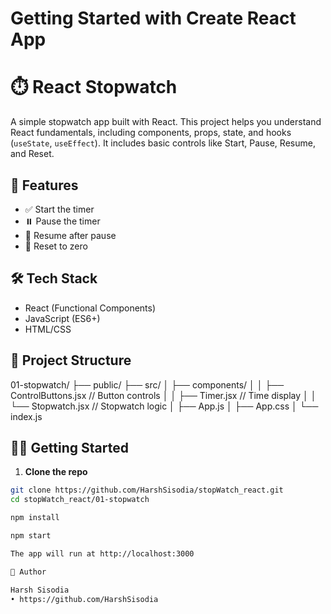 # Getting Started with Create React App
# ⏱️ React Stopwatch

A simple stopwatch app built with React. This project helps you understand React fundamentals, including components, props, state, and hooks (`useState`, `useEffect`). It includes basic controls like Start, Pause, Resume, and Reset.

## 🚀 Features

- ✅ Start the timer
- ⏸️ Pause the timer
- 🔁 Resume after pause
- 🔄 Reset to zero

## 🛠️ Tech Stack

- React (Functional Components)
- JavaScript (ES6+)
- HTML/CSS

## 📂 Project Structure

01-stopwatch/
├── public/
├── src/
│   ├── components/
│   │   ├── ControlButtons.jsx     // Button controls
│   │   ├── Timer.jsx              // Time display
│   │   └── Stopwatch.jsx          // Stopwatch logic
│   ├── App.js
│   ├── App.css
│   └── index.js


## 🧑‍💻 Getting Started

1. **Clone the repo**

```bash
git clone https://github.com/HarshSisodia/stopWatch_react.git
cd stopWatch_react/01-stopwatch

npm install

npm start

The app will run at http://localhost:3000

🙌 Author

Harsh Sisodia
• https://github.com/HarshSisodia












